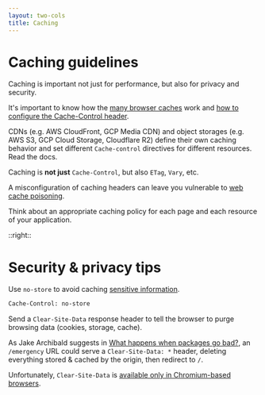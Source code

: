 ```yaml
---
layout: two-cols
title: Caching
---
```

<h1>Caching guidelines</h1>

<Transform scale="0.9">

Caching is important not just for <span class="color:accent">performance</span>, but also for <span class="color:accent">privacy</span> and <span class="color:accent">security</span>.

It's important to know how the [many browser caches](https://calendar.perfplanet.com/2016/a-tale-of-four-caches/) work and [how to configure the Cache-Control header](https://csswizardry.com/2019/03/cache-control-for-civilians/).

CDNs (e.g. AWS CloudFront, GCP Media CDN) and object storages (e.g. AWS S3, GCP Cloud Storage, Cloudflare R2) define their own caching behavior and set different `Cache-control` directives for different resources. Read the docs.

Caching is **not just** `Cache-Control`, but also `ETag`, `Vary`, etc.

A misconfiguration of caching headers can leave you vulnerable to [web cache poisoning](https://portswigger.net/web-security/web-cache-poisoning).

Think about an appropriate caching policy for <span class="color:accent">each page</span> and <span class="color:accent">each resource</span> of your application.

</Transform>

::right::

<h1>Security & privacy tips</h1>

<Transform scale="0.9">

Use `no-store` to avoid caching [sensitive information](https://cwe.mitre.org/data/definitions/525.html).

```txt
Cache-Control: no-store
```

Send a `Clear-Site-Data` response header to tell the browser to purge browsing data (cookies, storage, cache).

As Jake Archibald suggests in [What happens when packages go bad?](https://jakearchibald.com/2018/when-packages-go-bad/#recovering-after-a-successful-hack), an `/emergency` URL could serve a `Clear-Site-Data: *` header, deleting everything stored & cached by the origin, then redirect to `/`.

Unfortunately, `Clear-Site-Data` is [available only in Chromium-based browsers](https://caniuse.com/?search=clear-site-data).

</Transform>

<!--
Vary determines which request header/s the browser should consider to decide whether to serve a cached response or not.

Sending a Clear-Site-Data header is like taking all of your users' computers, opening Chrome DevTools and clearing cookies, web storage and cache.
Clear-Site-Data is [not supported by Firefox, nor by Safari](https://caniuse.com/?search=Clear-Site-Data).

Without a service worker, the user might continue to get the hacked HTML from their HTTP cache for a long time, but the service worker gives us a bit more control. When the user visits Squoosh, the browser will check for updates to the service worker in the background. Our new, unhacked service worker is in a good position to look at the current state of things and decide if the user is running the hacked version. If that's the case, we need to get rid of anything the hacked version may have compromised. The best way to do that is to burn it all down & start again.

The new service worker could dump all caches, unregister itself, and navigate all clients to /emergency. This URL would serve a Clear-Site-Data: * header, deleting everything stored & cached by the origin, then redirect to /.

Disable caching for response that contain sensitive data.
Don't store sensitive data unnecessarily. Discard it as soon as possible or use PCI DSS compliant tokenization or even truncation. Data that is not retained cannot be stolen.
-->

